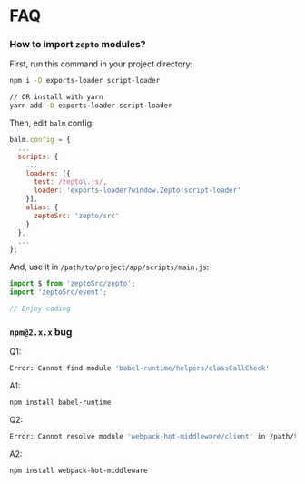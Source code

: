 # FAQ

### How to import `zepto` modules?

First, run this command in your project directory:

```sh
npm i -D exports-loader script-loader

// OR install with yarn
yarn add -D exports-loader script-loader
```

Then, edit `balm` config:

```js
balm.config = {
  ...
  scripts: {
    ...
    loaders: [{
      test: /zepto\.js/,
      loader: 'exports-loader?window.Zepto!script-loader'
    }],
    alias: {
      zeptoSrc: 'zepto/src'
    }
  },
  ...
};
```

And, use it in `/path/to/project/app/scripts/main.js`:

```js
import $ from 'zeptoSrc/zepto';
import 'zeptoSrc/event';

// Enjoy coding
```

### `npm@2.x.x` bug

Q1:

```sh
Error: Cannot find module 'babel-runtime/helpers/classCallCheck'
```

A1:

```sh
npm install babel-runtime
```

Q2:

```sh
Error: Cannot resolve module 'webpack-hot-middleware/client' in /path/to/your_project
```

A2:

```sh
npm install webpack-hot-middleware
```
